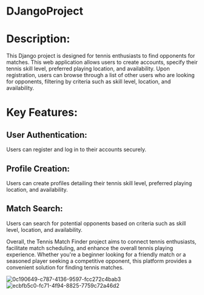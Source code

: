 # DJangoProject
# Description:
This Django project is designed for tennis enthusiasts to find opponents for matches. This web application allows users to create accounts, specify their tennis skill level, preferred playing location, and availability. Upon registration, users can browse through a list of other users who are looking for opponents, filtering by criteria such as skill level, location, and availability.

# Key Features:

## User Authentication: 
Users can register and log in to their accounts securely.
## Profile Creation:
Users can create profiles detailing their tennis skill level, preferred playing location, and availability.
## Match Search: 
Users can search for potential opponents based on criteria such as skill level, location, and availability.


Overall, the Tennis Match Finder project aims to connect tennis enthusiasts, facilitate match scheduling, and enhance the overall tennis playing experience. Whether you're a beginner looking for a friendly match or a seasoned player seeking a competitive opponent, this platform provides a convenient solution for finding tennis matches.

![0c190649-c787-4136-9597-fcc272c4bab3](https://github.com/KacWNK/DJangoProject/assets/65176581/a7f4bf47-63e9-41c7-b237-5b52892c8dce)
![ecbfb5c0-fc71-4f94-8825-7759c72a46d2](https://github.com/KacWNK/DJangoProject/assets/65176581/659cdb83-fa12-4e62-8107-c120810b9746)
